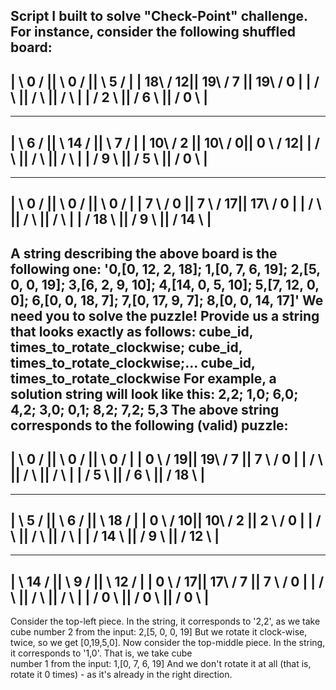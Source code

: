 Script I built to solve "Check-Point" challenge.
For	instance,	consider	the	following	shuffled	board:
------------------------------------
|		\ 0		/		||		\ 0		/		||		\ 5		/		|
|	18\		/	12||	19\		/	7	||	19\ /	0	|
|			/		\			||			/		\			||			/		\			|
|		/	2		\		||		/	6		\		||		/	0		\		|
------------------------------------
------------------------------------
|		\ 6		/		||		\ 14	/		||		\ 7		/		|
|	10\		/	2	||	10\		/		0||	0	\		/	12|
|			/		\			||			/		\			||		 /		\			|
|		/	9		\		||		/	5		\		||		/	0		\		|
------------------------------------
------------------------------------
|		\ 0		/		||		\ 0		/		||		\ 0		/		|
|	7	\		/	0	||	7	\		/	17||	17\		/	0	|
|			/		\			||			/		\			||			/		\			|
|		/	18	\		||		/	9		\		||		/	14	\		|
------------------------------------
A	string	describing	the	above	board	is	the	following	one:
'0,[0,	12,	2,	18];	1,[0,	7,	6,	19];	2,[5,	0,	0,	19];	3,[6,	2,	9,	10];	4,[14,	0,	5,	10];	5,[7,	12,	0,	0];	6,[0,	0,	18,	
7];	7,[0,	17,	9,	7];	8,[0,	0,	14,	17]'
We	need	you	to	solve	the	puzzle!
Provide	us	a	string	that	looks	exactly	as	follows:
cube_id,	times_to_rotate_clockwise;	cube_id,	times_to_rotate_clockwise;...	cube_id,	
times_to_rotate_clockwise
For	example,	a	solution	string	will	look	like	this:
2,2;	1,0;	6,0;	4,2;	3,0;	0,1;	8,2;	7,2;	5,3
The	above	string	corresponds	to	the	following	(valid)	puzzle:
------------------------------------
|		\ 0		/		||		\ 0		/		||		\ 0		/		|
|	0	\		/	19||	19\		/	7	||	7	\		/	0	|
|			/		\			||			/		\			||			/		\			|
|		/	5		\		||		/	6		\		||		/	18	\		|
------------------------------------
------------------------------------
|		\ 5		/		||		\ 6		/		||		\ 18	/		|
|	0	\		/	10||	10\		/	2	||	2	\		/	0	|
|			/		\			||			/		\			||			/		\			|
|		/	14	\		||		/	9		\		||		/	12	\		|
------------------------------------
------------------------------------
|		\ 14	/		||		\ 9		/		||		\ 12	/		|
|	0	\		/	17||	17\		/	7	||	7	\		/	0	|
|			/		\			||			/		\			||			/		\			|
|		/	0		\		||		/	0		\		||		/	0		\ |
------------------------------------
Consider	the	top-left	piece.	In	the	string,	it	corresponds	to	'2,2',	as	we	take	cube	number	2	from	the	
input:
2,[5,	0,	0,	19]
But	we	rotate	it	clock-wise,	twice,	so	we	get	[0,19,5,0].
Now	consider	the	top-middle	piece.	In	the	string,	it	corresponds	to	'1,0'.	That	is,	we	take	cube	
number	1	from	the	input:
1,[0,	7,	6,	19]
And	we	don't	rotate	it	at	all	(that	is,	rotate	it	0	times)	- as	it's	already	in	the	right	direction.
